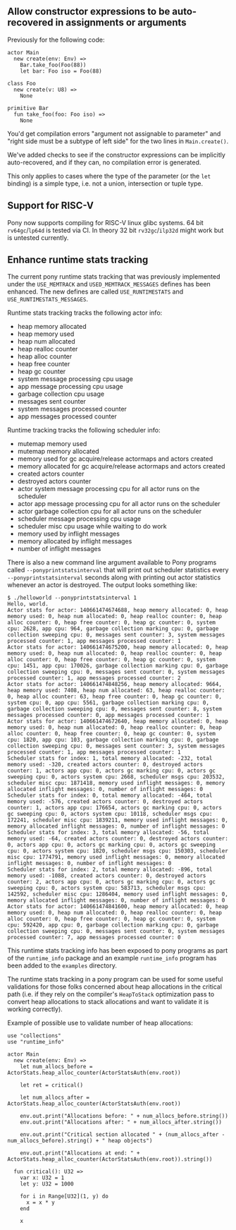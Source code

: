 ## Allow constructor expressions to be auto-recovered in assignments or arguments

Previously for the following code:

```pony
actor Main
  new create(env: Env) =>
    Bar.take_foo(Foo(88))
    let bar: Foo iso = Foo(88)

class Foo
  new create(v: U8) =>
    None

primitive Bar
  fun take_foo(foo: Foo iso) =>
    None
```

You'd get compilation errors "argument not assignable to parameter" and "right side must be a subtype of left side" for the two lines in `Main.create()`.

We've added checks to see if the constructor expressions can be implicitly auto-recovered, and if they can, no compilation error is generated.

This only applies to cases where the type of the parameter (or the `let` binding) is a simple type, i.e. not a union, intersection or tuple type.

## Support for RISC-V

Pony now supports compiling for RISC-V linux glibc systems. 64 bit `rv64gc`/`lp64d` is tested via CI. In theory 32 bit `rv32gc`/`ilp32d` might work but is untested currently.

## Enhance runtime stats tracking

The current pony runtime stats tracking that was previously
implemented under the `USE_MEMTRACK` and `USED_MEMTRACK_MESSAGES`
defines has been enhanced. The new defines are called
`USE_RUNTIMESTATS` and `USE_RUNTIMESTATS_MESSAGES`.

Runtime stats tracking tracks the following actor info:
* heap memory allocated
* heap memory used
* heap num allocated
* heap realloc counter
* heap alloc counter
* heap free counter
* heap gc counter
* system message processing cpu usage
* app message processing cpu usage
* garbage collection cpu usage
* messages sent counter
* system messages processed counter
* app messages processed counter

Runtime tracking tracks the following scheduler info:
* mutemap memory used
* mutemap memory allocated
* memory used for gc acquire/release actormaps and actors created
* memory allocated for gc acquire/release actormaps and actors created
* created actors counter
* destroyed actors counter
* actor system message processing cpu for all actor runs on the scheduler
* actor app message processing cpu for all actor runs on the scheduler
* actor garbage collection cpu for all actor runs on the scheduler
* scheduler message processing cpu usage
* scheduler misc cpu usage while waiting to do work
* memory used by inflight messages
* memory allocated by inflight messages
* number of inflight messages

There is also a new command line argument available to Pony programs
called `--ponyprintstatsinterval` that will print out scheduler statistics
every `--ponyprintstatsinterval` seconds along with printing out actor
statistics whenever an actor is destroyed. The output looks something like:

```
$ ./helloworld --ponyprintstatsinterval 1
Hello, world.
Actor stats for actor: 140661474674688, heap memory allocated: 0, heap memory used: 0, heap num allocated: 0, heap realloc counter: 0, heap alloc counter: 0, heap free counter: 0, heap gc counter: 0, system cpu: 2628, app cpu: 964, garbage collection marking cpu: 0, garbage collection sweeping cpu: 0, messages sent counter: 3, system messages processed counter: 1, app messages processed counter: 1
Actor stats for actor: 140661474675200, heap memory allocated: 0, heap memory used: 0, heap num allocated: 0, heap realloc counter: 0, heap alloc counter: 0, heap free counter: 0, heap gc counter: 0, system cpu: 1451, app cpu: 170026, garbage collection marking cpu: 0, garbage collection sweeping cpu: 0, messages sent counter: 0, system messages processed counter: 1, app messages processed counter: 2
Actor stats for actor: 140661474848256, heap memory allocated: 9664, heap memory used: 7408, heap num allocated: 63, heap realloc counter: 0, heap alloc counter: 63, heap free counter: 0, heap gc counter: 0, system cpu: 0, app cpu: 5561, garbage collection marking cpu: 0, garbage collection sweeping cpu: 0, messages sent counter: 8, system messages processed counter: 0, app messages processed counter: 1
Actor stats for actor: 140661474672640, heap memory allocated: 0, heap memory used: 0, heap num allocated: 0, heap realloc counter: 0, heap alloc counter: 0, heap free counter: 0, heap gc counter: 0, system cpu: 1820, app cpu: 103, garbage collection marking cpu: 0, garbage collection sweeping cpu: 0, messages sent counter: 3, system messages processed counter: 1, app messages processed counter: 1
Scheduler stats for index: 1, total memory allocated: -232, total memory used: -320, created actors counter: 0, destroyed actors counter: 1, actors app cpu: 0, actors gc marking cpu: 0, actors gc sweeping cpu: 0, actors system cpu: 2668, scheduler msgs cpu: 203532, scheduler misc cpu: 1871418, memory used inflight messages: 0, memory allocated inflight messages: 0, number of inflight messages: 0
Scheduler stats for index: 0, total memory allocated: -464, total memory used: -576, created actors counter: 0, destroyed actors counter: 1, actors app cpu: 176654, actors gc marking cpu: 0, actors gc sweeping cpu: 0, actors system cpu: 10118, scheduler msgs cpu: 172241, scheduler misc cpu: 1839211, memory used inflight messages: 0, memory allocated inflight messages: 0, number of inflight messages: 0
Scheduler stats for index: 3, total memory allocated: -56, total memory used: -64, created actors counter: 0, destroyed actors counter: 0, actors app cpu: 0, actors gc marking cpu: 0, actors gc sweeping cpu: 0, actors system cpu: 1820, scheduler msgs cpu: 150303, scheduler misc cpu: 1774791, memory used inflight messages: 0, memory allocated inflight messages: 0, number of inflight messages: 0
Scheduler stats for index: 2, total memory allocated: -896, total memory used: -1088, created actors counter: 0, destroyed actors counter: 2, actors app cpu: 0, actors gc marking cpu: 0, actors gc sweeping cpu: 0, actors system cpu: 583713, scheduler msgs cpu: 142592, scheduler misc cpu: 1286404, memory used inflight messages: 0, memory allocated inflight messages: 0, number of inflight messages: 0
Actor stats for actor: 140661474841600, heap memory allocated: 0, heap memory used: 0, heap num allocated: 0, heap realloc counter: 0, heap alloc counter: 0, heap free counter: 0, heap gc counter: 0, system cpu: 592420, app cpu: 0, garbage collection marking cpu: 0, garbage collection sweeping cpu: 0, messages sent counter: 0, system messages processed counter: 7, app messages processed counter: 0
```

This runtime stats tracking info has been exposed to pony programs as
part of the `runtime_info` package and an example `runtime_info` program
has been added to the `examples` directory.

The runtime stats tracking in a pony program can be used for some
useful validations for those folks concerned about
heap allocations in the critical path (i.e. if they
rely on the compiler's `HeapToStack` optimization pass
to convert heap allocations to stack allocations and
want to validate it is working correctly).

Example of possible use to validate number of heap allocations:

```pony
use "collections"
use "runtime_info"

actor Main
  new create(env: Env) =>
    let num_allocs_before = ActorStats.heap_alloc_counter(ActorStatsAuth(env.root))

    let ret = critical()

    let num_allocs_after = ActorStats.heap_alloc_counter(ActorStatsAuth(env.root))

    env.out.print("Allocations before: " + num_allocs_before.string())
    env.out.print("Allocations after: " + num_allocs_after.string())

    env.out.print("Critical section allocated " + (num_allocs_after - num_allocs_before).string() + " heap objects")

    env.out.print("Allocations at end: " + ActorStats.heap_alloc_counter(ActorStatsAuth(env.root)).string())

  fun critical(): U32 =>
    var x: U32 = 1
    let y: U32 = 1000

    for i in Range[U32](1, y) do
      x = x * y
    end

    x
```


